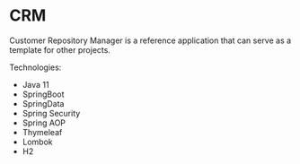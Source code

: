 # CRM
Customer Repository Manager is a reference application that can serve as a template for other projects.

Technologies:
- Java 11
- SpringBoot
- SpringData
- Spring Security
- Spring AOP
- Thymeleaf
- Lombok
- H2
